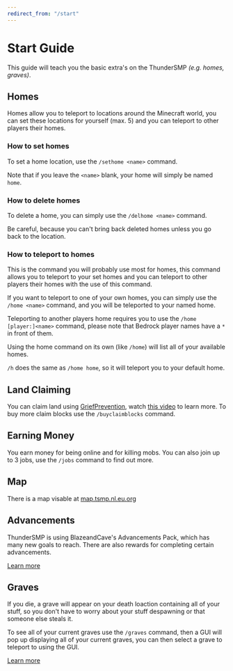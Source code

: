 ```yaml
---
redirect_from: "/start"
---
```


# Start Guide

This guide will teach you the basic extra's on the ThunderSMP *(e.g. homes, graves)*.

## Homes

Homes allow you to teleport to locations around the Minecraft world, you can set these locations for yourself (max. 5) and you can teleport to other players their homes.

### How to set homes

To set a home location, use the `/sethome <name>` command.

Note that if you leave the `<name>` blank, your home will simply be named `home`. 

### How to delete homes

To delete a home, you can simply use the `/delhome <name>` command.

Be careful, because you can't bring back deleted homes unless you go back to the location.

### How to teleport to homes

This is the command you will probably use most for homes, this command allows you to teleport to your set homes and you can teleport to other players their homes with the use of this command.

If you want to teleport to one of your own homes, you can simply use the `/home <name>` command, and you will be teleported to your named home.

Teleporting to another players home requires you to use the `/home [player:]<name>` command, please note that Bedrock player names have a `*` in front of them.

Using the home command on its own (like `/home`) will list all of your available homes.

`/h` does the same as `/home home`, so it will teleport you to your default home.

## Land Claiming

You can claim land using [GriefPrevention](https://www.spigotmc.org/resources/griefprevention.1884/), watch [this video](https://youtu.be/VDsjXB-BaE0) to learn more. To buy more claim blocks use the `/buyclaimblocks` command.

## Earning Money

You earn money for being online and for killing mobs. You can also join up to 3 jobs, use the `/jobs` command to find out more.

## Map

There is a map visable at [map.tsmp.nl.eu.org](http://map.tsmp.nl.eu.org/)

## Advancements

ThunderSMP is using BlazeandCave's Advancements Pack, which has many new goals to reach. There are also rewards for completing certain advancements.

[Learn more](https://modrinth.com/datapack/blazeandcaves-advancements-pack)

## Graves

If you die, a grave will appear on your death loaction containing all of your stuff, so you don't have to worry about your stuff despawning or that someone else steals it.

To see all of your current graves use the `/graves` command, then a GUI will pop up displaying all of your current graves, you can then select a grave to teleport to using the GUI.

[Learn more](https://www.spigotmc.org/resources/graves.74208/)
